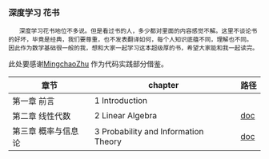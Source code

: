 ### 深度学习 花书
       深度学习花书地位不多说。但是看过书的人，多少都对里面的内容感觉不解。这里不谈论书的好坏，毕竟是经典，我们要尊重，也不发表翻译如何，每个人知识底蕴不同，理解也不同。
    因此作为数学基础很一般的我，想和大家一起学习这本超级厚的书，希望大家能和我一起读完。
 此处要感谢[MingchaoZhu](https://github.com/MingchaoZhu/DeepLearning) 作为代码实践部分借鉴。

|章节|chapter|路径|
|---|----|-----|
|第一章 前言|1 Introduction||
|第二章 线性代数|2 Linear Algebra|[doc](https://github.com/conglanjun/deeplearning/blob/main/chapterTwo_linearAlgebra.md)|
|第三章 概率与信息论|3 Probability and Information Theory|[doc](https://github.com/conglanjun/deeplearning/blob/main/chapter_there_probability_information_theory.md)|
